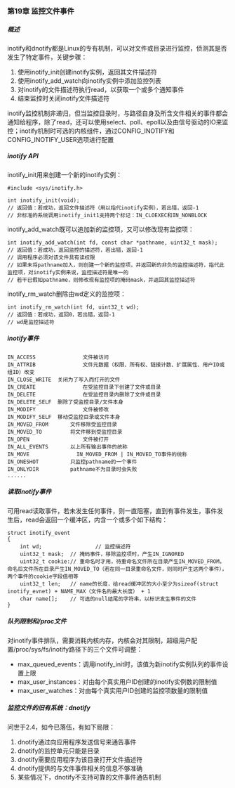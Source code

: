 ### 第19章 监控文件事件

##### 概述

inotify和dnotify都是Linux的专有机制，可以对文件或目录进行监控，侦测其是否发生了特定事件，关键步骤：

1. 使用inotify_init创建inotify实例，返回其文件描述符
2. 使用inotify_add_watch向inotify实例中添加监控列表
3. 对inotify的文件描述符执行read，以获取一个或多个通知事件
4. 结束监控时关闭inotify文件描述符

inotify监控机制非递归，但当监控目录时，与路径自身及所含文件相关的事件都会通知给程序，除了read，还可以使用select、poll、epoll以及由信号驱动的IO来监控；inotify机制时可选的内核组件，通过CONFIG_INOTIFY和CONFIG_INOTIFY_USER选项进行配置

##### inotify API

inotify_init用来创建一个新的inotify实例：

```
#include <sys/inotify.h>

int inotify_init(void);
// 返回值：若成功，返回文件描述符（用以指代inotify实例），若出错，返回-1
// 非标准的系统调用inotify_init1支持两个标记：IN_CLOEXEC和IN_NONBLOCK
```

inotify_add_watch既可以追加新的监控项，又可以修改现有监控项：

```
int inotify_add_watch(int fd, const char *pathname, uint32_t mask);
// 返回值：若成功，返回监控的描述符，若出错，返回-1
// 调用程序必须对该文件具有读权限
// 如果未将pathname加入，则创建一个新的监控项，并返回新的非负的监控描述符，指代此监控项，对inotify实例来说，监控描述符是唯一的
// 若干已假如pathname，则修改现有监控项的掩码mask，并返回其监控描述符
```

inotify_rm_watch删除由wd定义的监控项：

```
int inotify_rm_watch(int fd, uint32_t wd);
// 返回值：若成功，返回0，若出错，返回-1
// wd是监控描述符
```

##### inotify事件

```
IN_ACCESS				文件被访问
IN_ATTRIB				文件元数据（权限、所有权、链接计数、扩展属性、用户ID或组ID）改变
IN_CLOSE_WRITE	关闭为了写入而打开的文件
IN_CREATE				在受监控目录下创建了文件或目录
IN_DELETE				在受监控目录内删除了文件或目录
IN_DELETE_SELF	删除了受监控目录/文件本身
IN_MODIFY				文件被修改
IN_MODIFY_SELF	移动受监控目录或文件本身
IN_MOVED_FROM		文件移除受监控目录
IN_MOVED_TO			将文件移到受监控目录
IN_OPEN					文件被打开
IN_ALL_EVENTS		以上所有输出事件的统称
IN_MOVE				  IN_MOVED_FROM | IN_MOVED_TO事件的统称
IN_ONESHOT			只监控pathname的一个事件
IN_ONLYDIR			pathname不为目录时会失败
......
```

##### 读取inotify事件

可用read读取事件，若未发生任何事件，则一直阻塞，直到有事件发生，事件发生后，read会返回一个缓冲区，内含一个或多个如下结构：

```
struct inotify_event
{
	int wd;					// 监控描述符
	uint32_t mask;  // 掩码事件，移除监控项时，产生IN_IGNORED
	uint32_t cookie:// 重命名时才用，待重命名文件所在目录产生IN_MOVED_FROM，命名后文件所在目录产生IN_MOVED_TO（若在同一目录重命名文件，则同时产生这两个事件），两个事件的cookie字段值相等
	uint32_t len;   // name的长度，给read缓冲区的大小至少为sizeof(struct inotify_evnet) + NAME_MAX（文件名的最大长度） + 1
	char name[];    // 可选的null结尾的字符串，以标识发生事件的文件
}
```

##### 队列限制和/proc文件

对inotify事件排队，需要消耗内核内存，内核会对其限制，超级用户配置/proc/sys/fs/inotify路径下的三个文件可调整：

* max_queued_events：调用inotify_init时，该值为新inotify实例队列的事件设置上限
* max_user_instances：对由每个真实用户ID创建的inotify实例数的限制值
* max_user_watches：对由每个真实用户ID创建的监控项数量的限制值

##### 监控文件的旧有系统：dnotify

问世于2.4，如今已落伍，有如下局限：

1. dnotify通过向应用程序发送信号来通告事件
2. dnotify的监控单元只能是目录
3. dnotify需要应用程序为该目录打开文件描述符
4. dnotify提供的与文件事件相关的信息不够准确
5. 某些情况下，dnotify不支持可靠的文件事件通告机制

